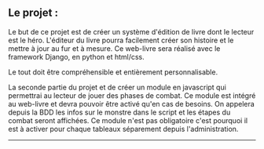 ## Le projet :

Le but de ce projet est de créer un système d'édition de livre dont le lecteur est le héro. 
L'éditeur du livre pourra facilement créer son histoire et le mettre à jour au fur et à mesure.
Ce web-livre sera réalisé avec le framework Django, en python et html/css.

Le tout doit être compréhensible et entièrement personnalisable.


La seconde partie du projet et de créer un module en javascript qui permettrai au lecteur de jouer des phases de combat.
Ce module est intégré au web-livre et devra pouvoir être activé qu'en cas de besoins.
On appelera depuis la BDD les infos sur le monstre dans le script et les étapes du combat seront affichées.
Ce module n'est pas obligatoire c'est pourquoi il est à activer pour chaque tableaux séparement depuis l'administration.

------------------------------------

